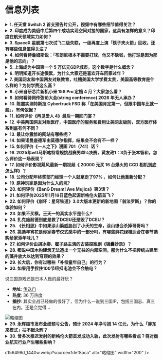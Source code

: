 # 信息列表

<details>
<summary><b>1. 任天堂 Switch 2 首支预告片公开，视频中有哪些细节值得关注？</b></summary>

- **地址**: [传送门](https://www.zhihu.com/question/9764856171)
- **热度**: 299 万热度
- **摘抄**: 首个预告公开！ 4月2日举办专场直面会，介绍更多详情。

<img src="https://picx.zhimg.com/80/v2-ae973c8bdf06bf153b56de1a78bfceed_720w.webp?source=1def8aca" alt="略缩图" width="200" />
</details>

<details>
<summary><b>2. 印度成为美俄中后第四个成功实现空间对接的国家，这具有怎样的意义？印度在航天领域实力如何？</b></summary>

- **地址**: [传送门](https://www.zhihu.com/question/9740520281)
- **热度**: 276 万热度
- **摘抄**: 据美国有线电视新闻网（CNN）、英国路透社等媒体报道，印度当地时间周四（16日）...

<img src="https://pic3.zhimg.com/50/v2-0023848f03698832176316479c44da02_b.jpg" alt="略缩图" width="200" />
</details>

<details>
<summary><b>3. SpaceX 星舰第七次试飞二级失联，一级再度上演「筷子夹火箭」回收，还有哪些信息值得关注？</b></summary>

- **地址**: [传送门](https://www.zhihu.com/question/9647463595)
- **热度**: 118 万热度
- **摘抄**: SpaceX据称与星舰失去联系。财联社1月17日电，SpaceX据称与星舰失去联...

<img src="https://picx.zhimg.com/80/v2-5834a7b81164b7a4aa7175383823ebb0_1440w.jpeg" alt="略缩图" width="200" />
</details>

<details>
<summary><b>4. 如何看待詹姆斯说：「布朗尼根本不需要打球，他又不缺钱，他打球是因为那是他的志向」？</b></summary>

- **地址**: [传送门](https://www.zhihu.com/question/9725578401)
- **热度**: 101 万热度
- **摘抄**: 近日，湖人前锋勒布朗-詹姆斯参加了访谈节目。 谈到儿子布朗尼应对外界压力的心态，...

<img src="https://pic1.zhimg.com/50/v2-266f869c2b8b5c955dc62125b5415618_b.jpg" alt="略缩图" width="200" />
</details>

<details>
<summary><b>5. 上海成为中国第一个 5 万亿元GDP城市，这个数字是什么概念？</b></summary>

- **地址**: [传送门](https://www.zhihu.com/question/9722834853)
- **热度**: 57 万热度
- **摘抄**: 1月15日，上海2025年政府工作报告指出，预计2024年全市生产总值增长5%左...

<img src="https://picx.zhimg.com/v2-c4ea2cf2874e37de62190e781529b3dd_qhd.jpg?source=57bbeac9" alt="略缩图" width="200" />
</details>

<details>
<summary><b>6. 明明知道开长途很累，为什么大家还是喜欢开车回家过年？</b></summary>

- **地址**: [传送门](https://www.zhihu.com/question/579246861)
- **热度**: 46 万热度
- **摘抄**: 

<img src="https://picx.zhimg.com/80/v2-277aefcf7dbf2603032e408a8c6df939_720w.webp?source=1def8aca" alt="略缩图" width="200" />
</details>

<details>
<summary><b>7. 美国网友和中国网友对账教育，吐槽美国大学学费太贵，美国高等教育是什么样的？为何学费这么高？</b></summary>

- **地址**: [传送门](https://www.zhihu.com/question/9672016022)
- **热度**: 41 万热度
- **摘抄**: 一位名叫瑞恩·马丁的美国网友发帖说：“我叫瑞恩，美国政府正在禁止TikTok，所...

<img src="https://picx.zhimg.com/80/v2-ddfeabd25858141ce7bf1f04f85d3381_1440w.png" alt="略缩图" width="200" />
</details>

<details>
<summary><b>8. 小米自研芯片新机小米 15S Pro 定档 4 月？大家怎么看？</b></summary>

- **地址**: [传送门](https://www.zhihu.com/question/9672554854)
- **热度**: 33 万热度
- **摘抄**: 从目前一些大V的爆料来看，基本可以确定小米自研芯片新机会在4月份发布，大家怎么样...

<img src="https://pic3.zhimg.com/50/v2-d246b0deaf183d7e75bf2756d3fadfc6_b.jpg" alt="略缩图" width="200" />
</details>

<details>
<summary><b>9. 如何看待网传弦论大会(string conference) 2026 年无人承办？</b></summary>

- **地址**: [传送门](https://www.zhihu.com/question/9611646007)
- **热度**: 33 万热度
- **摘抄**: David Gross 在今年弦论大会的闭幕式上说目前为止没有人申请承办2026...

<img src="https://pic1.zhimg.com/80/v2-23794ccb5c3312f93d7a5df712027532_720w.webp?source=1def8aca" alt="略缩图" width="200" />
</details>

<details>
<summary><b>10. 陈震实测特斯拉 Cybertruck FSD 称「在美国肯定第一，但跟中国车比就一般」，有何依据？</b></summary>

- **地址**: [传送门](https://www.zhihu.com/question/9555021152)
- **热度**: 31 万热度
- **摘抄**: 快科技1月13日消息，汽车博主陈震透露，近段时间他在美国体验了特斯拉Cybert...

<img src="https://picx.zhimg.com/v2-9cdabd09bf202c1395b7f1c7bb5d6ac3_qhd.jpg?source=57bbeac9" alt="略缩图" width="200" />
</details>

<details>
<summary><b>11. 如何评价《再见爱人 4》最后一期回门宴？</b></summary>

- **地址**: [传送门](https://www.zhihu.com/question/9731816645)
- **热度**: 31 万热度
- **摘抄**: 第四季终结篇，乳腺通畅了吗？

<img src="https://picx.zhimg.com/80/v2-1fe8a1b2a2364c3153fd5ab653ed9224_720w.webp?source=1def8aca" alt="略缩图" width="200" />
</details>

<details>
<summary><b>12. 中美两国网友对账医疗，中国医疗的服务和费用让美网友破防，双方医疗体系到底有何不同？</b></summary>

- **地址**: [传送门](https://www.zhihu.com/question/9670437630)
- **热度**: 30 万热度
- **摘抄**: 一位名叫瑞恩·马丁的美国网友发帖说：“我叫瑞恩，美国政府正在禁止TikTok，所...

<img src="https://picx.zhimg.com/80/v2-34f60aab49e88dd81be0838040e0e50c_1440w.webp?source=1def8aca" alt="略缩图" width="200" />
</details>

<details>
<summary><b>13. 最让你震惊的网站有哪些呢？</b></summary>

- **地址**: [传送门](https://www.zhihu.com/question/586307450)
- **热度**: 29 万热度
- **摘抄**: 

<img src="https://pic3.zhimg.com/50/v2-1e6576c1dcfadff95dfe6a84efc56e64_b.jpg" alt="略缩图" width="200" />
</details>

<details>
<summary><b>14. 如果诺曼底德军由莫德尔指挥，结果会不会有不一样？</b></summary>

- **地址**: [传送门](https://www.zhihu.com/question/264400808)
- **热度**: 23 万热度
- **摘抄**: 说明一下：抛开战略和时局因素不谈，但就双方投入诺曼底的部队而言，用莫德尔替换龙德...

<img src="./img/1.jpg" alt="略缩图" width="200" />
</details>

<details>
<summary><b>15. 如何评价《一人之下》漫画 701（741）话？</b></summary>

- **地址**: [传送门](https://www.zhihu.com/question/9783168709)
- **热度**: 22 万热度
- **摘抄**: 

<img src="https://pic2.zhimg.com/50/v2-0873828e1c90fa65bd5039d44b84c48f_b.jpg" alt="略缩图" width="200" />
</details>

<details>
<summary><b>16. 2025年wtt马斯喀特常规挑战赛男单¼决赛，黄友政1：3负于张本智和，怎么评价这一场表现？</b></summary>

- **地址**: [传送门](https://www.zhihu.com/question/9750203930)
- **热度**: 22 万热度
- **摘抄**: 

<img src="https://pic1.zhimg.com/80/v2-ee4b294b85c7607064795effb27d9596_720w.webp?source=1def8aca" alt="略缩图" width="200" />
</details>

<details>
<summary><b>17. 如何评价影视飓风最新一期视频《 20000 元买 16 台爆火的 CCD 相机到底怎么样》？</b></summary>

- **地址**: [传送门](https://www.zhihu.com/question/9519110843)
- **热度**: 22 万热度
- **摘抄**: 20000元买16台，爆火的CCD相机到底怎么样？

<img src="https://pic1.zhimg.com/80/v2-c3cd5f044ee1440db045b15c3f55681f_720w.webp?source=1def8aca" alt="略缩图" width="200" />
</details>

<details>
<summary><b>18. 公司分配年终奖部门经理一个人就拿走了97% ，如何让他重新分配？</b></summary>

- **地址**: [传送门](https://www.zhihu.com/question/9605495025)
- **热度**: 22 万热度
- **摘抄**: 公司今天发年终奖 根据分配方案，公司将奖金发到部门，由部门经理负责具体的分配方式...

<img src="https://picx.zhimg.com/80/v2-0e22edfa5213bbfe266354866cdcaa8e_720w.webp?source=1def8aca" alt="略缩图" width="200" />
</details>

<details>
<summary><b>19. 原神玩家是因为什么入的坑?</b></summary>

- **地址**: [传送门](https://www.zhihu.com/question/576134633)
- **热度**: 21 万热度
- **摘抄**: 想听听大家是因为什么开始打这个游戏

<img src="https://pica.zhimg.com/50/v2-aef7174c4c203e156024e73a1438052a_b.jpg" alt="略缩图" width="200" />
</details>

<details>
<summary><b>20. 如何评价《BanG Dream! Ave Mujica》第3话？</b></summary>

- **地址**: [传送门](https://www.zhihu.com/question/9777944571)
- **热度**: 20 万热度
- **摘抄**: 知乎上似乎没有这个问题，就由我来提问吧。

<img src="https://pic3.zhimg.com/50/v2-2e1edfd926ff3af0fa05fd00732c0656_b.jpg" alt="略缩图" width="200" />
</details>

<details>
<summary><b>21. 如何评价2025年1月16日蓝色起源新格伦火箭首飞？</b></summary>

- **地址**: [传送门](https://www.zhihu.com/question/9743739318)
- **热度**: 20 万热度
- **摘抄**: 

<img src="./img/1.jpg" alt="略缩图" width="200" />
</details>

<details>
<summary><b>22. 如何评价《崩坏：星穹铁道》3.0大版本更新的新地图「翁法罗斯」？你的体验如何？</b></summary>

- **地址**: [传送门](https://www.zhihu.com/question/9682742300)
- **热度**: 17 万热度
- **摘抄**: 

<img src="https://pica.zhimg.com/50/v2-8a202273694c752c7449e98dd0be69fe_b.jpg" alt="略缩图" width="200" />
</details>

<details>
<summary><b>23. 如果不买棋，王天一的真实水平是什么?</b></summary>

- **地址**: [传送门](https://www.zhihu.com/question/9504499724)
- **热度**: 7 万热度
- **摘抄**: 

<img src="https://pic3.zhimg.com/80/v2-95688bb41c63dfc3e35bb417ad2c7fc4_720w.webp" alt="略缩图" width="200" />
</details>

<details>
<summary><b>24. 扎克施耐德到底是救了DCEU还是毁了DCEU？</b></summary>

- **地址**: [传送门](https://www.zhihu.com/question/267406250)
- **热度**: 5.9 万热度
- **摘抄**: 在MOS BVS后他受到了各方面的质疑和压力，有的人把过错都推在导演身上，而在一...

<img src="./img/1.jpg" alt="略缩图" width="200" />
</details>

<details>
<summary><b>25. 《长相思》中如果涂山篌威胁到了小夭的生命，涂山璟会杀掉哥哥吗？</b></summary>

- **地址**: [传送门](https://www.zhihu.com/question/616219862)
- **热度**: 5.8 万热度
- **摘抄**: 

<img src="https://pic2.zhimg.com/50/v2-816941a5bb67bd472e3d04ce585e69a7_b.jpg" alt="略缩图" width="200" />
</details>

<details>
<summary><b>26. 挑选年宵花是你家春节仪式感中的一部分吗，有哪些鲜花绿植适合在春节选购给家添年味儿？</b></summary>

- **地址**: [传送门](https://www.zhihu.com/question/7655731990)
- **热度**: 5.7 万热度
- **摘抄**: 

<img src="https://picx.zhimg.com/80/v2-bff1501e8813f20ca73d7ba7b4076c95_720w.webp?source=1def8aca" alt="略缩图" width="200" />
</details>

<details>
<summary><b>27. 如何评价由胡冰卿、翟子路主演的古装探案剧《锦囊妙录》？</b></summary>

- **地址**: [传送门](https://www.zhihu.com/question/9253039199)
- **热度**: 5.6 万热度
- **摘抄**: 大家觉得这部怎么样？

<img src="https://pic2.zhimg.com/50/v2-c06449b135dd31e98151e1baf14d52d7_b.jpg" alt="略缩图" width="200" />
</details>

<details>
<summary><b>28. 都说中国木构建筑无法造出一个无柱的内部空间，那为什么不把传统古建里的藻井放大以达到穹顶的效果？</b></summary>

- **地址**: [传送门](https://www.zhihu.com/question/9643351487)
- **热度**: 5.4 万热度
- **摘抄**: 我的意思是，一个用斗拱搭建起来的穹顶

<img src="https://pic3.zhimg.com/50/v2-e8d08efa3d0889a355d7397eb1109200_b.jpg" alt="略缩图" width="200" />
</details>

<details>
<summary><b>29. 长大后，你有过哪些「补偿童年自己」的行为？</b></summary>

- **地址**: [传送门](https://www.zhihu.com/question/9329099399)
- **热度**: 5.3 万热度
- **摘抄**: 小时候喜欢看影视剧，但无奈观看的方式或者获取资源的途径太少。所以，长大后有时间就...

<img src="https://pic4.zhimg.com/50/v2-ee64c9fe53cd1c184313436d3c89df4d_b.jpg" alt="略缩图" width="200" />
</details>

<details>
<summary><b>30. 如果用手捏住100节纽扣电池会不会触电？</b></summary>

- **地址**: [传送门](https://www.zhihu.com/question/3793937677)
- **热度**: 5.2 万热度
- **摘抄**: 如果不串联的情况下，用手握住很多个电池会不会触电？

<img src="https://pica.zhimg.com/v2-a9635edd2de364118fdb3ec8b1c17b6e_r.jpg?source=1def8aca" alt="略缩图" width="200" />
</details>

说三国游戏还是日本人做的最好玩？</b></summary>

- **地址**: [传送门](https://www.zhihu.com/question/9654634976)
- **热度**: 36 万热度
- **摘抄**: 其实全战已经做的很好了，但为什么一说到三国IP，包括三国志、真三在内，还是会觉得...

<img src="https://pic2.zhimg.com/50/v2-364758c7f6bdd65cdd9f21c5c6e0e56f_b.jpg" alt="略缩图" width="200" />
</details>

<details>
<summary><b>29. 永辉超市发布业绩预亏公告，预计 2024 年净亏损 14 亿元，为什么「胖东来模式」扶不起永辉？</b></summary>

- **地址**: [传送门](https://www.zhihu.com/question/9601602453)
- **热度**: 36 万热度
- **摘抄**: 永辉超市1月14日发布2024年年度业绩预亏公告，公司预计2024年净亏损14亿...

<img src="https://pica.zhimg.com/80/v2-4f66c90803a621a18734917d2c5c2cc4_720w.webp?source=1def8aca" alt="略缩图" width="200" />
</details>

<details>
<summary><b>30. 曾多次推迟发射的新格伦火箭首发成功入轨，此次发射有哪些看点？将对商业航天行业产生哪些影响？</b></summary>

- **地址**: [传送门](https://www.zhihu.com/question/9649194875)
- **热度**: 35 万热度
- **摘抄**: 当地时间1月16日凌晨，亚马逊创始人贝索斯旗下商业航空公司蓝色起源的大型轨道火箭...

<img src="https://picx.zhimg.com/80/v2-da8b724af78380cfb5c311702927b442_720w.webp?source=1def8aca" alt="略缩图" width="200" />
</details>

c156498d_1440w.webp?source=1def8aca" alt="略缩图" width="200" />
</details>

